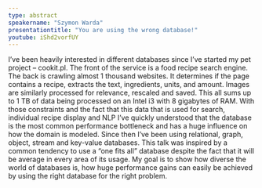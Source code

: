 ```yaml
---
type: abstract
speakername: "Szymon Warda"
presentationtitle: "You are using the wrong database!"
youtube: iShd2vorfUY
---
```

I’ve been heavily interested in different databases since I’ve started my pet project – cookit.pl. The front of the service is a food recipe search engine. The back is crawling almost 1 thousand websites. It determines if the page contains a recipe, extracts the text, ingredients, units, and amount. Images are similarly processed for relevance, rescaled and saved. This all sums up to 1 TB of data being processed on an Intel i3 with 8 gigabytes of RAM. With those constraints and the fact that this data that is used for search, individual recipe display and NLP I’ve quickly understood that the database is the most common performance bottleneck and has a huge influence on how the domain is modeled. Since then I’ve been using relational, graph, object, stream and key-value databases. This talk was inspired by a common tendency to use a “one fits all” database despite the fact that it will be average in every area of its usage. My goal is to show how diverse the world of databases is, how huge performance gains can easily be achieved by using the right database for the right problem.
